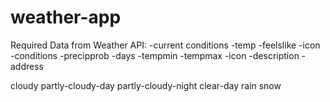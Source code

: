# weather-app

Required Data from Weather API:
-current conditions
-temp
-feelslike
-icon
-conditions
-precipprob
-days
-tempmin
-tempmax
-icon
-description
-address

cloudy
partly-cloudy-day
partly-cloudy-night
clear-day
rain
snow
